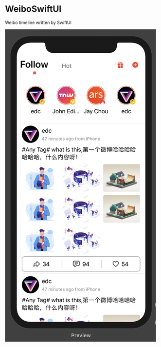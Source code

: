 # WeiboSwiftUI
Weibo timeline written by SwiftUI

![Image of Yaktocat](https://github.com/fanyu/WeiboSwiftUI/blob/master/Screen%20Shot%202019-06-26%20at%2011.30.16%20AM.png)
